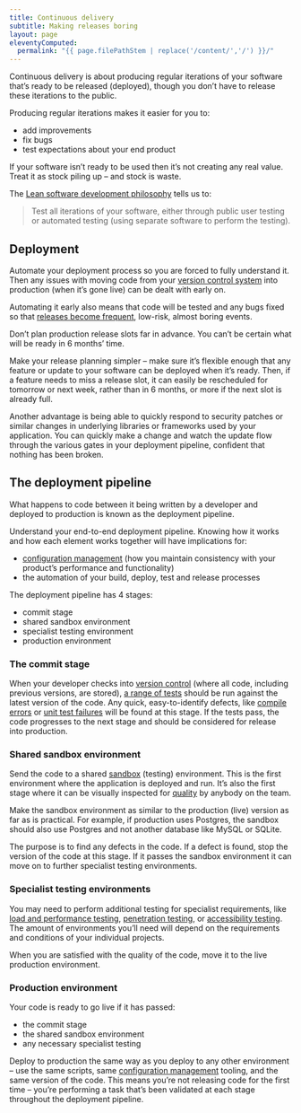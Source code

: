 ```yaml
---
title: Continuous delivery
subtitle: Making releases boring
layout: page
eleventyComputed:
  permalink: "{{ page.filePathStem | replace('/content/','/') }}/"
---
```


Continuous delivery is about producing regular iterations of your software that’s ready to be released (deployed), though you don’t have to release these iterations to the public.

Producing regular iterations makes it easier for you to:

- add improvements
- fix bugs
- test expectations about your end product

If your software isn’t ready to be used then it’s not creating any real value. Treat it as stock piling up – and stock is waste.

The [Lean software development philosophy](https://en.wikipedia.org/wiki/Lean_software_development) tells us to:

> Test all iterations of your software, either through public user testing or automated testing (using separate software to perform the testing).

## Deployment

Automate your deployment process so you are forced to fully understand it. Then any issues with moving code from your [version control system](https://web.archive.org/web/20150324173644/https://www.gov.uk/service-manual/making-software/version-control.html) into production (when it’s gone live) can be dealt with early on.

Automating it early also means that code will be tested and any bugs fixed so that [releases become frequent](https://web.archive.org/web/20150324173644/https://www.gov.uk/service-manual/making-software/release-strategies.html), low-risk, almost boring events.

Don’t plan production release slots far in advance. You can’t be certain what will be ready in 6 months’ time.

Make your release planning simpler – make sure it’s flexible enough that any feature or update to your software can be deployed when it’s ready. Then, if a feature needs to miss a release slot, it can easily be rescheduled for tomorrow or next week, rather than in 6 months, or more if the next slot is already full.

Another advantage is being able to quickly respond to security patches or similar changes in underlying libraries or frameworks used by your application. You can quickly make a change and watch the update flow through the various gates in your deployment pipeline, confident that nothing has been broken.

## The deployment pipeline

What happens to code between it being written by a developer and deployed to production is known as the deployment pipeline.

Understand your end-to-end deployment pipeline. Knowing how it works and how each element works together will have implications for:

- [configuration management](https://web.archive.org/web/20150324173644/https://www.gov.uk/service-manual/making-software/configuration-management.html) (how you maintain consistency with your product’s performance and functionality)
- the automation of your build, deploy, test and release processes

The deployment pipeline has 4 stages:

- commit stage
- shared sandbox environment
- specialist testing environment
- production environment

### The commit stage

When your developer checks into [version control](https://web.archive.org/web/20150324173644/https://www.gov.uk/service-manual/making-software/version-control) (where all code, including previous versions, are stored), [a range of tests](/version-1/guides/testing-in-agile/) should be run against the latest version of the code. Any quick, easy-to-identify defects, like [compile errors](https://en.wikipedia.org/wiki/Compilation_error) or [unit test failures](https://en.wikipedia.org/wiki/Unit_testing) will be found at this stage. If the tests pass, the code progresses to the next stage and should be considered for release into production.

### Shared sandbox environment

Send the code to a shared [sandbox](https://web.archive.org/web/20150324173644/https://www.gov.uk/service-manual/making-software/sandbox-and-staging-servers.html) (testing) environment. This is the first environment where the application is deployed and run. It’s also the first stage where it can be visually inspected for [quality](/version-1/guides/quality/) by anybody on the team.

Make the sandbox environment as similar to the production (live) version as far as is practical. For example, if production uses Postgres, the sandbox should also use Postgres and not another database like MySQL or SQLite.

The purpose is to find any defects in the code. If a defect is found, stop the version of the code at this stage. If it passes the sandbox environment it can move on to further specialist testing environments.

### Specialist testing environments

You may need to perform additional testing for specialist requirements, like [load and performance testing](/version-1/guides/load-and-performance-testing/), [penetration testing](/version-1/guides/penetration-testing/), or [accessibility testing](/version-1/guides/accessibility-testing/). The amount of environments you’ll need will depend on the requirements and conditions of your individual projects.

When you are satisfied with the quality of the code, move it to the live production environment.

### Production environment

Your code is ready to go live if it has passed:

- the commit stage
- the shared sandbox environment
- any necessary specialist testing

Deploy to production the same way as you deploy to any other environment – use the same scripts, same [configuration management](https://web.archive.org/web/20150324173644/https://www.gov.uk/service-manual/making-software/configuration-management.html) tooling, and the same version of the code. This means you’re not releasing code for the first time – you’re performing a task that’s been validated at each stage throughout the deployment pipeline.
